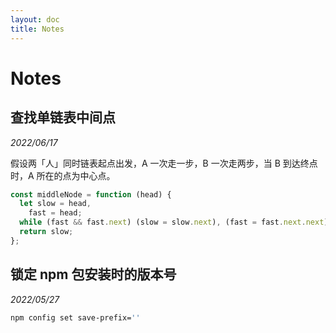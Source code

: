 ```yaml
---
layout: doc
title: Notes
---
```


# Notes

## 查找单链表中间点

_2022/06/17_

假设两「人」同时链表起点出发，A 一次走一步，B 一次走两步，当 B 到达终点时，A 所在的点为中心点。 ​​​​

```js
const middleNode = function (head) {
  let slow = head,
    fast = head;
  while (fast && fast.next) (slow = slow.next), (fast = fast.next.next);
  return slow;
};
```

## 锁定 npm 包安装时的版本号

_2022/05/27_

```bash
npm config set save-prefix=''
```
